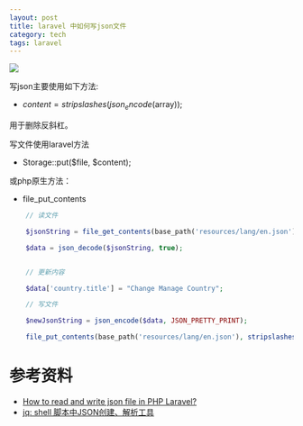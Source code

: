 ```yaml
---
layout: post
title: laravel 中如何写json文件
category: tech
tags: laravel
---
```

![](https://cdn.kelu.org/blog/tags/laravel.jpg)

写json主要使用如下方法:

* $content = stripslashes(json_encode($array));

用于删除反斜杠。

写文件使用laravel方法

* Storage::put($file, $content);

或php原生方法：

* file_put_contents



```php
    // 读文件

    $jsonString = file_get_contents(base_path('resources/lang/en.json'));

    $data = json_decode($jsonString, true);


    // 更新内容

    $data['country.title'] = "Change Manage Country";

    // 写文件

    $newJsonString = json_encode($data, JSON_PRETTY_PRINT);

    file_put_contents(base_path('resources/lang/en.json'), stripslashes($newJsonString));


```

# 参考资料

* [How to read and write json file in PHP Laravel?](<https://hdtuto.com/article/how-to-read-and-write-json-file-in-php-laravel>)
* [jq: shell 脚本中JSON创建、解析工具](https://blog.b1uew01f.net/learnnotes/linux/304.html)